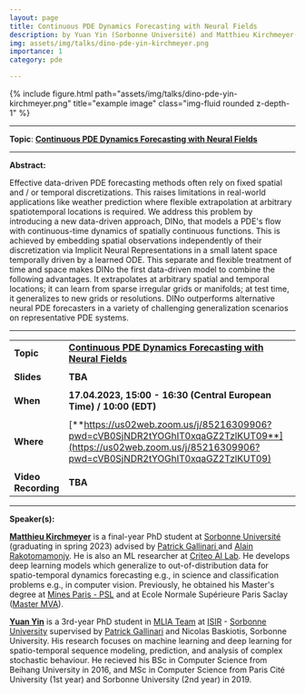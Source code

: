 ```yaml
---
layout: page
title: Continuous PDE Dynamics Forecasting with Neural Fields
description: by Yuan Yin (Sorbonne Université) and Matthieu Kirchmeyer(Criteo AI Lab & Sorbonne Université)
img: assets/img/talks/dino-pde-yin-kirchmeyer.png
importance: 1
category: pde

---
```




<div class="row">
    <div class="col-sm mt-3 mt-md-0">
        {% include figure.html path="assets/img/talks/dino-pde-yin-kirchmeyer.png" title="example image" class="img-fluid rounded z-depth-1" %}
    </div>
</div>
<hr>

**Topic**:  **[Continuous PDE Dynamics Forecasting with Neural Fields](https://arxiv.org/abs/2209.14855)**


<hr>

**Abstract:**  

Effective data-driven PDE forecasting methods often rely on fixed spatial and / or temporal discretizations. This raises limitations in real-world applications like weather prediction where flexible extrapolation at arbitrary spatiotemporal locations is required. We address this problem by introducing a new data-driven approach, DINo, that models a PDE's flow with continuous-time dynamics of spatially continuous functions. This is achieved by embedding spatial observations independently of their discretization via Implicit Neural Representations in a small latent space temporally driven by a learned ODE. This separate and flexible treatment of time and space makes DINo the first data-driven model to combine the following advantages. It extrapolates at arbitrary spatial and temporal locations; it can learn from sparse irregular grids or manifolds; at test time, it generalizes to new grids or resolutions. DINo outperforms alternative neural PDE forecasters in a variety of challenging generalization scenarios on representative PDE systems.

<hr>


|                     |                                                              |
| ------------------- | ------------------------------------------------------------ |
| **Topic**           | **[Continuous PDE Dynamics Forecasting with Neural Fields](https://arxiv.org/abs/2209.14855)** |
|                     |                                                              |
| **Slides**          | **TBA**                                                      |
|                     |                                                              |
| **When**            | **17.04.2023, 15:00 - 16:30 (Central European Time) / 10:00 (EDT)** |
|                     |                                                              |
| **Where**           | [**https://us02web.zoom.us/j/85216309906?pwd=cVB0SjNDR2tYOGhIT0xqaGZ2TzlKUT09**](https://us02web.zoom.us/j/85216309906?pwd=cVB0SjNDR2tYOGhIT0xqaGZ2TzlKUT09) |
|                     |                                                              |
| **Video Recording** | **TBA**                                                      |


<hr>

**Speaker(s):**

**[Matthieu Kirchmeyer](https://mkirchmeyer.github.io)** is a final-year PhD student at [Sorbonne Université](https://mlia.lip6.fr/) (graduating in spring 2023) advised by [Patrick Gallinari ](https://scholar.google.com/citations?user=rFaxB20AAAAJ&hl=en)and [Alain Rakotomamonjy](https://scholar.google.fr/citations?hl=en&user=INHspc0AAAAJ&view_op=list_works&sortby=pubdate). He is also an ML researcher at [Criteo AI Lab](https://ailab.criteo.com/). He develops deep learning models which generalize to out-of-distribution data for spatio-temporal dynamics forecasting e.g., in science and classification problems e.g., in computer vision. Previously, he obtained his Master's degree at [Mines Paris - PSL](https://www.minesparis.psl.eu/) and at Ecole Normale Supérieure Paris Saclay ([Master MVA](https://www.master-mva.com/)).

**[Yuan Yin](https://yuan-yin.github.io)** is a 3rd-year PhD student in [MLIA Team](https://mlia.lip6.fr/) at [ISIR](https://www.isir.upmc.fr/) - [Sorbonne University](https://www.sorbonne-universite.fr/) supervised by [Patrick Gallinari](https://www.linkedin.com/in/patrick-gallinari-88b43b6) and Nicolas Baskiotis, Sorbonne University. His research focuses on machine learning and deep learning for spatio-temporal sequence modeling, prediction, and analysis of complex stochastic behaviour. He recieved his BSc in Computer Science from Beihang University in 2016, and MSc in Computer Science from Paris Cité University (1st year) and Sorbonne University (2nd year) in 2019.
